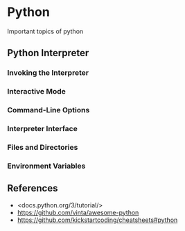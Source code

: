 
# Python

Important topics of python

## Python Interpreter

### Invoking the Interpreter
### Interactive Mode
### Command-Line Options
### Interpreter Interface
### Files and Directories
### Environment Variables

## References

- <docs.python.org/3/tutorial/>
- <https://github.com/vinta/awesome-python>
- <https://github.com/kickstartcoding/cheatsheets#python>

